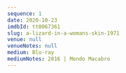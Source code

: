 ```yaml
---
sequence: 1
date: 2020-10-23
imdbId: tt0067361
slug: a-lizard-in-a-womans-skin-1971
venue: null
venueNotes: null
medium: Blu-ray
mediumNotes: 2016 | Mondo Macabro
---
```


